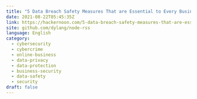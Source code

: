 ```yaml
---
title: "5 Data Breach Safety Measures That are Essential to Every Business"
date: 2021-08-22T05:45:35Z
link: https://hackernoon.com/5-data-breach-safety-measures-that-are-essential-to-every-business-vn1n37sn?source=rss&utm_medium=RSS&utm_source=news.12bit.vn
site: github.com/dylang/node-rss
language: English
category:
  - cybersecurity
  - cybercrime
  - online-business
  - data-privacy
  - data-protection
  - business-security
  - data-safety
  - security
draft: false
---
```

